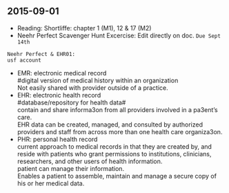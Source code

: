 2015-09-01  
----------------------------------------------------  
* Reading: Shortliffe: chapter 1 (M1), 12 & 17 (M2)   
* Neehr Perfect Scavenger Hunt Excercise: Edit directly on doc. `Due Sept 14th`  
``` 
Neehr Perfect & EHR01:
usf account
```
* EMR: electronic medical record  
  #digital version of medical history  within an organization     
  Not easily shared with provider outside of a practice.  
* EHR: electronic health record  
  #database/repository for health data#  
  contain	and	share	informa3on	from	all	providers	involved	in	a	pa3ent’s	care.  
  EHR	data	can	be	created,	managed,	and	consulted	by authorized	providers	and	staff	from	across	more	than	one	health	care	organiza3on.	
* PHR: personal health record  
  current approach to medical records in that they are created by, and reside with patients who grant permissions to institutions, clinicians, researchers, and other users of health information.  
  patient can manage their information.   
  Enables a patient to assemble, maintain and manage a secure copy of his or her medical data.  

